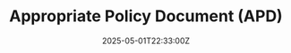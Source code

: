 ---
title: Appropriate Policy Document (APD)
linkTitle: Appropriate Policy Document (APD)
date: '2025-05-01T22:33:00Z'
weight: 1
description: The Appropriate Policy Document outlines strategic directives for information
  security management, ensuring compliance with ISO standards, establishing a policy
  framework, and promoting transparency and accountability under the oversight of
  Ryan Laird.
draft: false
ref: appropriate-policy-document-apd
---
